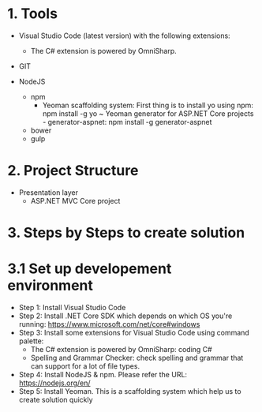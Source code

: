# 1. Tools
 - Visual Studio Code (latest version) with the following extensions:
    + The C# extension is powered by OmniSharp.

 - GIT

 - NodeJS
    + npm
        * Yeoman scaffolding system: First thing is to install yo using npm: npm install -g yo
            ~ Yeoman generator for ASP.NET Core projects - generator-aspnet: npm install -g generator-aspnet
    + bower
    + gulp

# 2. Project Structure
 - Presentation layer
    + ASP.NET MVC Core project

# 3. Steps by Steps to create solution
# 3.1 Set up developement environment
 - Step 1: Install Visual Studio Code
 - Step 2: Install .NET Core SDK which depends on which OS you're running: https://www.microsoft.com/net/core#windows
 - Step 3: Install some extensions for Visual Studio Code using command palette:
    + The C# extension is powered by OmniSharp: coding C#
    + Spelling and Grammar Checker: check spelling and grammar that can support for a lot of file types.
 - Step 4: Install NodeJS & npm. Please refer the URL: https://nodejs.org/en/
 - Step 5: Install Yeoman. This is a scaffolding system which help us to create solution quickly


